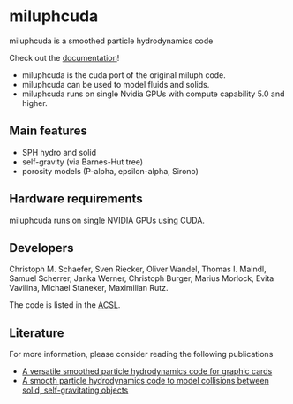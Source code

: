 # miluphcuda

miluphcuda is a smoothed particle hydrodynamics code

Check out the [documentation](https://christophmschaefer.github.io/miluphcuda/index.html)!

* miluphcuda is the cuda port of the original miluph code.
* miluphcuda can be used to model fluids and solids.
* miluphcuda runs on single Nvidia GPUs with compute capability 5.0 and higher.


## Main features

* SPH hydro and solid
* self-gravity (via Barnes-Hut tree)
* porosity models (P-alpha, epsilon-alpha, Sirono)

## Hardware requirements

miluphcuda runs on single NVIDIA GPUs using CUDA.

## Developers

Christoph M. Schaefer,
Sven Riecker,
Oliver Wandel,
Thomas I. Maindl,
Samuel Scherrer,
Janka Werner,
Christoph Burger,
Marius Morlock,
Evita Vavilina,
Michael Staneker,
Maximilian Rutz.

The code is listed in the [ACSL](https://ascl.net/1911.023).

## Literature

For more information, please consider reading the following publications

 * [A versatile smoothed particle hydrodynamics code for graphic cards](https://ui.adsabs.harvard.edu/link_gateway/2020A&C....3300410S/doi:10.1016/j.ascom.2020.100410)
 * [A smooth particle hydrodynamics code to model collisions between solid, self-gravitating objects](https://ui.adsabs.harvard.edu/link_gateway/2016A&A...590A..19S/doi:10.1051/0004-6361/201528060)

